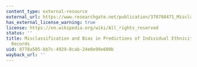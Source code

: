 ```yaml
---
content_type: external-resource
external_url: https://www.researchgate.net/publication/370788471_Misclassification_and_Bias_in_Predictions_of_Individual_Ethnicity_from_Administrative_Records
has_external_license_warning: true
license: https://en.wikipedia.org/wiki/All_rights_reserved
status: ''
title: Misclassification and Bias in Predictions of Individual Ethnicity from Administrative
  Records
uid: 8778a505-bb7c-4929-8cab-24e0e99e600b
wayback_url: ''
---
```

